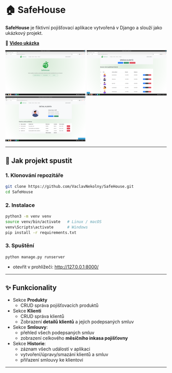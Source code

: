 # 🏠 SafeHouse

**SafeHouse** je fiktivní pojišťovací aplikace vytvořená v Django a slouží jako ukázkový projekt.

🎥 **[Video ukázka](https://youtu.be/OWsMLuW-vfE)**

<div>
  <img src="media/safe_house_1.png" alt="Ukázka aplikace" width="250"/>
  <img src="media/safe_house_2.png" alt="Ukázka aplikace" width="250"/>
  <img src="media/safe_house_3.png" alt="Ukázka aplikace" width="250"/>
</div>

---

## 🚀 Jak projekt spustit

### 1. Klonování repozitáře
```bash
git clone https://github.com/VaclavNekolny/SafeHouse.git
cd SafeHouse
```

### 2. Instalace
``` bash
python3 -m venv venv
source venv/bin/activate   # Linux / macOS
venv\Scripts\activate      # Windows
pip install -r requirements.txt
```
### 3. Spuštění
``` bash
python manage.py runserver
```
- otevřít v prohlížeči: http://127.0.0.1:8000/

---

## ✨ Funkcionality

- Sekce **Produkty**
  - CRUD správa pojišťovacích produktů     
- Sekce **Klienti**
  - CRUD správa klientů
  - Zobrazení **detailů klientů** a jejich podepsaných smluv  
- Sekce **Smlouvy**:  
  - přehled všech podepsaných smluv  
  - zobrazení celkového **měsíčního inkasa pojišťovny**  
- Sekce **Historie**:  
  - záznam všech událostí v aplikaci  
  - vytvoření/úpravy/smazání klientů a smluv  
  - přiřazení smlouvy ke klientovi  

---

